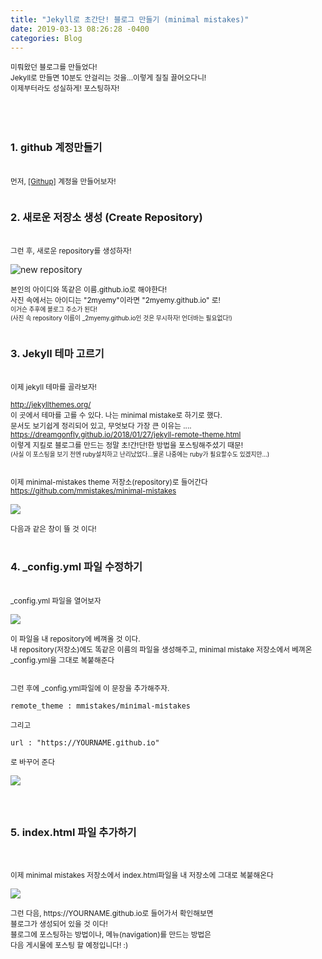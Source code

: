 ```yaml
---
title: "Jekyll로 초간단! 블로그 만들기 (minimal mistakes)"
date: 2019-03-13 08:26:28 -0400
categories: Blog
---
```


<div>
    <p> 
        <small>미뤄왔던 블로그를 만들었다!<br/>
            Jekyll로 만들면 10분도 안걸리는 것을...이렇게 질질 끌어오다니!<br/>
            이제부터라도 성실하게! 포스팅하자!
        </small><br/><br/><br/><br/>
        <h3>1. github 계정만들기 </h3><br/>
        <small>
            먼저, <a href="https://github.com">[Githup]</a> 계정을 만들어보자!<br/><br/>
        </small>
        <h3>2. 새로운 저장소 생성 (Create Repository)</h3><br/>
        <small>그런 후, 새로운 repository를 생성하자!</small><br/>
    </p>
    <img src="https://user-images.githubusercontent.com/49894861/62998171-9fb79280-bea5-11e9-8a2f-aa057382a848.png" alt="new repository"/>
    <p>
        <small>
            본인의 아이디와 똑같은 이름.github.io로 해야한다! <br/>
            사진 속에서는 아이디는 "2myemy"이라면 "2myemy.github.io" 로! <br/>
                <small>
                    이거슨 추후에 블로그 주소가 된다!<br/>
                    (사진 속 repository 이름이 _2myemy.github.io인 것은 무시하자! 언더바는 필요없다!)
                </small> <br/><br/>
        </small>
        <h3>3. Jekyll 테마 고르기</h3><br/>
        <small>
            이제 jekyll 테마를 골라보자! <br/><br/>
            <a href="http://jekyllthemes.org/">http://jekyllthemes.org/</a> <br/>
            이 곳에서 테마를 고를 수 있다.
            나는 minimal mistake로 하기로 했다.<br/>
            문서도 보기쉽게 정리되어 있고, 무엇보다 가장 큰 이유는 ....<br/>
            <a href="https://dreamgonfly.github.io/2018/01/27/jekyll-remote-theme.html">https://dreamgonfly.github.io/2018/01/27/jekyll-remote-theme.html</a><br/>
            이렇게 지킬로 블로그를 만드는 정말 초!간!단!한 방법을 포스팅해주셨기 때문!<br/>
            <small>(사실 이 포스팅을 보기 전엔 ruby설치하고 난리났었다...물론 나중에는 ruby가 필요할수도 있겠지만...)</small><br/><br/><br/>
            이제 minimal-mistakes theme 저장소(repository)로 들어간다<br/>
            <a href="https://github.com/mmistakes/minimal-mistakes"> https://github.com/mmistakes/minimal-mistakes </a>
        </small>
    </p>
    <img src="https://user-images.githubusercontent.com/49894861/63000547-659dbf00-beac-11e9-8fb8-eaaf79ac2b65.png" />
    <p><small>다음과 같은 창이 뜰 것 이다!</small><br/><br/>
        <h3>4. _config.yml 파일 수정하기</h3><br/>
        <small>_config.yml 파일을 열어보자</small><br/>
    </p>
    <img src="https://user-images.githubusercontent.com/49894861/63000560-69314600-beac-11e9-9b6e-b0f08a751d59.png" />
    <p>
        <small>
            이 파일을 내 repository에 베껴올 것 이다. <br/>
            내 repository(저장소)에도 똑같은 이름의 파일을 생성해주고, minimal mistake 저장소에서 베껴온 _config.yml을 그대로 복붙해준다<br/><br/><br/>
            그런 후에 _config.yml파일에 이 문장을 추가해주자.<br/>
        </small>
    </p>
    <pre><small>remote_theme : mmistakes/minimal-mistakes </small></pre>
    <p><small>그리고 <pre>url : "https://YOURNAME.github.io"</pre> 로 바꾸어 준다</small><br/></p>
    <img src="https://user-images.githubusercontent.com/49894861/63001477-a8609680-beae-11e9-9591-63775dc52401.png" />
    <h3><br/><br/>5. index.html 파일 추가하기</h3><br/>
    <p><small>이제 minimal mistakes 저장소에서 index.html파일을 내 저장소에 그대로 복붙해온다</small></p>
    <img src="https://user-images.githubusercontent.com/49894861/63000565-6afb0980-beac-11e9-8ae7-8f523d94e5ae.png" />
    <p><small>그런 다음, https://YOURNAME.github.io로 들어가서 확인해보면<br/> 블로그가 생성되어 있을 것 이다!<br/>
        블로그에 포스팅하는 방법이나, 메뉴(navigation)를 만드는 방법은<br/> 다음 게시물에 포스팅 할 예정입니다! :)
    </small></p>

</div>
